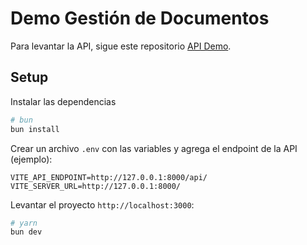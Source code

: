 # Demo Gestión de Documentos

Para levantar la API, sigue este repositorio [API Demo](https://github.com/alfredomtzrmz/demo-api-sgd).

## Setup

Instalar las dependencias

```bash
# bun
bun install
```

Crear un archivo `.env` con las variables y agrega el endpoint de la API (ejemplo):

```env
VITE_API_ENDPOINT=http://127.0.0.1:8000/api/
VITE_SERVER_URL=http://127.0.0.1:8000/
```

Levantar el proyecto `http://localhost:3000`:

```bash
# yarn
bun dev
```
